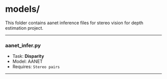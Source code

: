 # models/

This folder contains aanet inference files for stereo vision for depth estimation project.

---

### aanet_infer.py

- Task: **Disparity**
- Model: AANET 
- Requires: `Stereo pairs`

---

